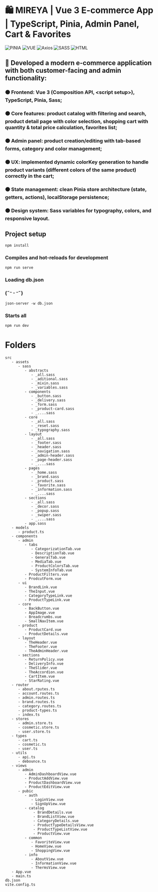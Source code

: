 # 🛍️ MIREYA | Vue 3 E-commerce App | TypeScript, Pinia, Admin Panel, Cart & Favorites

![PINIA](https://img.shields.io/badge/PINIA-480ca8?style=flat&logo=vuedotjs&logoColor=fff)
![VUE](https://img.shields.io/badge/Vue%20JS%203-480ca8?style=flat&logo=vuedotjs&logoColor=fff)
![Axios](https://img.shields.io/badge/axios-480ca8?style=flat&logo=axios&logoColor=fff)
![SASS](https://img.shields.io/badge/SASS-480ca8?style=flat&logo=sass&logoColor=fff)
![HTML](https://img.shields.io/badge/HTML%205-480ca8?style=flat&logo=html5&logoColor=fff)


## 🧩 Developed a modern e-commerce application with both customer-facing and admin functionality:
###  🟠 Frontend: Vue 3 (Composition API, <​script setup>), TypeScript, Pinia, Sass;
###  🟠 Core features: product catalog with filtering and search, product detail page with color selection, shopping cart with quantity & total price calculation, favorites list;
###  🟠 Admin panel: product creation/editing with tab-based forms, category and color management;
###  🟠 UX: implemented dynamic colorKey generation to handle product variants (different colors of the same product) correctly in the cart;
###  🟠 State management: clean Pinia store architecture (state, getters, actions), localStorage persistence;
###  🟠 Design system: Sass variables for typography, colors, and responsive layout.

## Project setup
```
npm install 
```

### Compiles and hot-reloads for development
```
npm run serve 
```

### Loading db.json 

###  (˶ᵔ ᵕ ᵔ˶)

```
json-server -w db.json
```


###  Starts all
```
npm run dev
```

# Folders

```
src
   - assets
      - sass
         - abstracts
            - _all.sass
            - _aditional.sass
            - _mixin.sass
            - _variables.sass
         - components
            - _button.sass
            - _delivery.sass
            - _form.sass
            - _product-card.sass
            - _....sass
         - core
            - _all.sass
            - _reset.sass
            - _typography.sass
         - layout
            - _all.sass
            - _footer.sass
            - _header.sass
            - _navigation.sass
            - _admin-header.sass
            - _page-header.sass
            - _....sass
         - pages
            - _home.sass
            - _brand.sass
            - _product.sass
            - _favorite.sass
            - _information.sass
            - _....sass
         - sections
            - _all.sass
            - _decor.sass
            - _popup.sass
            - _swiper.sass
            - _....sass
         - app.sass
   - models
      - product.ts
   - components
      - admin
         - tabs
            - CategorizationTab.vue
            - DescriptionTab.vue
            - GeneralTab.vue
            - MediaTab.vue
            - ProductColorsTab.vue
            - SystemInfoTab.vue
         - ProductFilters.vue
         - ProdcutForm.vue
      - ui
         - BrandLink.vue
         - TheInput.vue
         - CategoryTypeLink.vue
         - ProductTypeLink.vue
      - core
         - BackButton.vue
         - AppImage.vue
         - Breadcrumbs.vue
         - SmallNavItem.vue
      - product
         - ProductCard.vue
         - ProductDetails.vue
      - layout
         - TheHeader.vue
         - TheFooter.vue
         - TheAdminHeader.vue
      - sections
         - ReturnPolicy.vue
         - DeliveryInfo.vue
         - TheSlider.vue
         - TheAccordion.vue
         - CartItem.vue
         - StarRating.vue
   - router
      - about.rputes.ts
      - account.routes.ts
      - admin.routes.ts
      - brand.routes.ts
      - category.routes.ts
      - product-types.ts
      - index.ts
   - stores
      - admin.store.ts
      - cosmetic.store.ts
      - user.store.ts
   - types
      - cart.ts
      - cosmetic.ts
      - user.ts
   - utils
      - api.ts
      - debounce.ts
   - views
      - admin
         - AdminDashboardView.vue
         - ProductAddView.vue
         - ProductDashboardView.vue
         - ProductEditView.vue
      - pubic
         - auth
            - LoginView.vue
            - SignUpView.vue
         - catalog
             - BrandDetails.vue
             - BrandListView.vue
             - CategoryDetails.vue
             - ProductTypeDetailsView.vue
             - ProductTypeListView.vue
             - ProductView.vue
         - common
            - FavoriteView.vue
            - HomeView.vue
            - ShoppingView.vue
         - info
            - AboutView.vue
            - InformationView.vue
            - ThermsView.vue
   - App.vue
   - main.ts
db.json
vite.config.ts
```